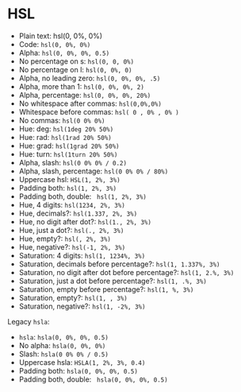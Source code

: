 # HSL

*   Plain text: hsl(0, 0%, 0%)
*   Code: `hsl(0, 0%, 0%)`
*   Alpha: `hsl(0, 0%, 0%, 0.5)`
*   No percentage on s: `hsl(0, 0, 0%)`
*   No percentage on l: `hsl(0, 0%, 0)`
*   Alpha, no leading zero: `hsl(0, 0%, 0%, .5)`
*   Alpha, more than 1: `hsl(0, 0%, 0%, 2)`
*   Alpha, percentage: `hsl(0, 0%, 0%, 20%)`
*   No whitespace after commas: `hsl(0,0%,0%)`
*   Whitespace before commas: `hsl( 0 , 0% , 0% )`
*   No commas: `hsl(0 0% 0%)`
*   Hue: deg: `hsl(1deg 20% 50%)`
*   Hue: rad: `hsl(1rad 20% 50%)`
*   Hue: grad: `hsl(1grad 20% 50%)`
*   Hue: turn: `hsl(1turn 20% 50%)`
*   Alpha, slash: `hsl(0 0% 0% / 0.2)`
*   Alpha, slash, percentage: `hsl(0 0% 0% / 80%)`
*   Uppercase hsl: `HSL(1, 2%, 3%)`
*   Padding both: ` hsl(1, 2%, 3%) `
*   Padding both, double: `  hsl(1, 2%, 3%)  `
*   Hue, 4 digits: `hsl(1234, 2%, 3%)`
*   Hue, decimals?: `hsl(1.337, 2%, 3%)`
*   Hue, no digit after dot?: `hsl(1., 2%, 3%)`
*   Hue, just a dot?: `hsl(., 2%, 3%)`
*   Hue, empty?: `hsl(, 2%, 3%)`
*   Hue, negative?: `hsl(-1, 2%, 3%)`
*   Saturation: 4 digits: `hsl(1, 1234%, 3%)`
*   Saturation, decimals before percentage?: `hsl(1, 1.337%, 3%)`
*   Saturation, no digit after dot before percentage?: `hsl(1, 2.%, 3%)`
*   Saturation, just a dot before percentage?: `hsl(1, .%, 3%)`
*   Saturation, empty before percentage?: `hsl(1, %, 3%)`
*   Saturation, empty?: `hsl(1, , 3%)`
*   Saturation, negative?: `hsl(1, -2%, 3%)`

Legacy `hsla`:

*   `hsla`: `hsla(0, 0%, 0%, 0.5)`
*   No alpha: `hsla(0, 0%, 0%)`
*   Slash: `hsla(0 0% 0% / 0.5)`
*   Uppercase hsla: `HSLA(1, 2%, 3%, 0.4)`
*   Padding both: ` hsla(0, 0%, 0%, 0.5) `
*   Padding both, double: `  hsla(0, 0%, 0%, 0.5)  `
